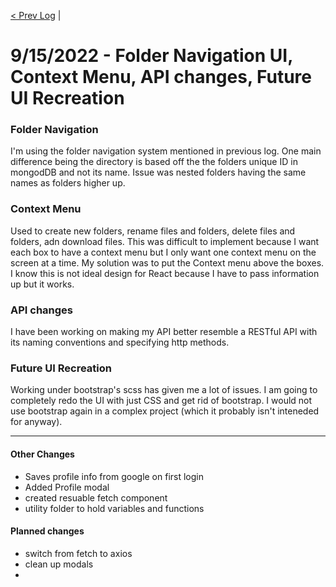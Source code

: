 [< Prev Log](9-02-2022.md) |  
# 9/15/2022 - Folder Navigation UI, Context Menu, API changes, Future UI Recreation

### Folder Navigation  
I'm using the folder navigation system mentioned in previous log. One main difference being the directory is based off the the folders unique ID in mongodDB and not its name. 
Issue was nested folders having the same names as folders higher up. 

### Context Menu  
Used to create new folders, rename files and folders, delete files and folders, adn download files. This was difficult to implement because I want each box to have a context menu but I only want one context menu on the screen at a time.
My solution was to put the Context menu above the boxes. I know this is not ideal design for React because I have to pass information up but it works. 

### API changes  
I have been working on making my API better resemble a RESTful API with its naming conventions and specifying http methods.  

### Future UI Recreation  
Working under bootstrap's scss has given me a lot of issues. I am going to completely redo the UI with just CSS and get rid of bootstrap. 
I  would not use bootstrap again in a complex project (which it probably isn't inteneded for anyway).

-----

#### Other Changes  
- Saves profile info from google on first login  
- Added Profile modal  
- created resuable fetch component  
- utility folder to hold variables and functions  


#### Planned changes  
- switch from fetch to axios  
- clean up modals  
- 
